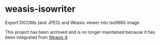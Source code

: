 # weasis-isowriter
Export DICOMs (and JPEG) and Weasis viewer into iso9660 image

This project has been archived and is no longer maintained because it has been integrated from [Weasis 4](https://github.com/nroduit/Weasis).
